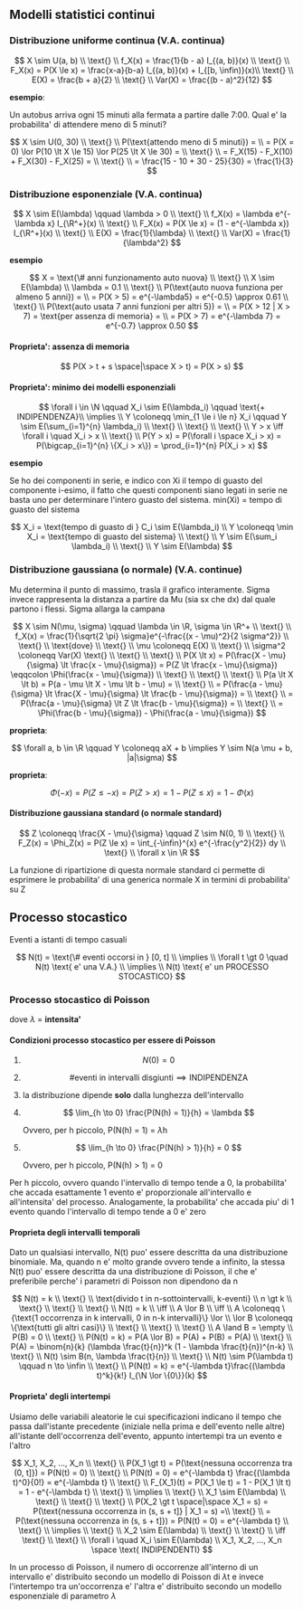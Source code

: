 ## Modelli statistici continui

### Distribuzione uniforme continua (V.A. continua)

$$
X \sim U(a, b) \\
\text{} \\
f_X(x) = \frac{1}{b - a} I_{(a, b)}(x) \\
\text{} \\
F_X(x) = P(X \le x) = \frac{x-a}{b-a} I_{(a, b)}(x) + I_{[b, \infin)}(x)\\
\text{} \\
E(X) = \frac{b + a}{2} \\
\text{} \\
Var(X) = \frac{(b - a)^2}{12}
$$

**esempio**:

Un autobus arriva ogni 15 minuti alla fermata a partire dalle 7:00. Qual e' la probabilita' di attendere meno di 5 minuti?

$$
X \sim U(0, 30) \\
\text{} \\
P(\text{attendo meno di 5 minuti}) = \\
= P(X = 0) \lor P(10 \lt X \le 15) \lor P(25 \lt X \le 30) = \\
\text{} \\
= F_X(15) - F_X(10) + F_X(30) - F_X(25) = \\
\text{} \\
= \frac{15 - 10 + 30 - 25}{30}  = \frac{1}{3}
$$

### Distribuzione esponenziale (V.A. continua)

$$
X \sim E(\lambda) \qquad \lambda > 0 \\
\text{} \\
f_X(x) = \lambda e^{-\lambda x} I_{\R^+}(x) \\
\text{} \\
F_X(x) = P(X \le x) = (1 - e^{-\lambda x}) I_{\R^+}(x) \\
\text{} \\
E(X) = \frac{1}{\lambda} \\
\text{} \\
Var(X) = \frac{1}{\lambda^2}
$$

**esempio**

$$
X = \text{\# anni funzionamento auto nuova} \\
\text{} \\
X \sim E(\lambda) \\
\lambda = 0.1 \\
\text{} \\
P(\text{auto nuova funziona per almeno 5 anni}) = \\
= P(X > 5) = e^{-\lambda5} = e^{-0.5} \approx 0.61 \\
\text{} \\
P(\text{auto usata 7 anni funzioni per altri 5}) = \\
= P(X > 12 | X > 7) = \text{per assenza di memoria} =  \\
= P(X > 7) = e^{-\lambda 7} = e^{-0.7} \approx 0.50
$$

#### Proprieta': assenza di memoria

$$
P(X > t + s \space|\space X > t) = P(X > s)
$$

#### Proprieta': minimo dei modelli esponenziali

$$
\forall i \in \N \qquad X_i \sim E(\lambda_i) \qquad \text{+ INDIPENDENZA}\\
\implies \\
Y \coloneqq \min_{1 \le i \le n} X_i \qquad Y \sim E(\sum_{i=1}^{n} \lambda_i) \\
\text{} \\
\text{} \\
\text{} \\
Y > x \iff \forall i \quad X_i > x \\
\text{} \\
P(Y > x) = P(\forall i \space X_i > x) = P(\bigcap_{i=1}^{n} \{X_i > x\}) = \prod_{i=1}^{n} P(X_i > x)
$$

**esempio**

Se ho dei componenti in serie, e indico con Xi il tempo di guasto del componente i-esimo, il fatto che questi componenti siano legati in serie ne basta uno per determinare l'intero guasto del sistema. min(Xi) = tempo di guasto del sistema

$$
X_i = \text{tempo di guasto di } C_i \sim E(\lambda_i) \\
Y \coloneqq \min X_i = \text{tempo di guasto del sistema} \\
\text{} \\
Y \sim E(\sum_i \lambda_i) \\
\text{} \\
Y \sim E(\lambda)
$$

### Distribuzione gaussiana (o normale) (V.A. continue)

Mu determina il punto di massimo, trasla il grafico interamente. Sigma invece rappresenta la distanza a partire da Mu (sia sx che dx) dal quale partono i flessi. Sigma allarga la campana

$$
X \sim N(\mu, \sigma) \qquad \lambda \in \R, \sigma \in \R^+ \\
\text{} \\
f_X(x) = \frac{1}{\sqrt{2 \pi} \sigma}e^{-\frac{(x - \mu)^2}{2 \sigma^2}} \\
\text{} \\
\text{dove} \\
\text{} \\
\mu \coloneqq E(X) \\
\text{} \\
\sigma^2 \coloneqq Var(X)
\text{} \\
\text{} \\
\text{} \\
P(X \lt x) = P(\frac{X - \mu}{\sigma} \lt \frac{x - \mu}{\sigma}) =
P(Z \lt \frac{x - \mu}{\sigma}) \eqqcolon \Phi(\frac{x - \mu}{\sigma}) \\
\text{} \\
\text{} \\
\text{} \\
P(a \lt X \lt b) = P(a - \mu \lt X - \mu \lt b - \mu) = \\
\text{} \\
= P(\frac{a - \mu}{\sigma} \lt \frac{X - \mu}{\sigma} \lt \frac{b - \mu}{\sigma}) = \\
\text{} \\
= P(\frac{a - \mu}{\sigma} \lt Z \lt \frac{b - \mu}{\sigma}) = \\
\text{} \\
= \Phi(\frac{b - \mu}{\sigma}) - \Phi(\frac{a - \mu}{\sigma})
$$

**proprieta**:

$$
\forall a, b \in \R \qquad Y \coloneqq aX + b \implies Y \sim N(a \mu + b, |a|\sigma)
$$

**proprieta**:

$$
\Phi(-x) = P(Z \le -x) = P(Z \gt x) = 1 - P(Z \le x) = 1 - \Phi(x)
$$

#### Distribuzione gaussiana standard (o normale standard)

$$
Z \coloneqq \frac{X - \mu}{\sigma} \qquad Z \sim N(0, 1) \\
\text{} \\
F_Z(x) = \Phi_Z(x) = P(Z \le x) = \int_{-\infin}^{x} e^{-\frac{y^2}{2}} dy \\
\text{} \\
\forall x \in \R
$$

La funzione di ripartizione di questa normale standard ci permette di esprimere le probabilita' di una generica normale X in termini di probabilita' su Z

## Processo stocastico

Eventi a istanti di tempo casuali

$$
N(t) = \text{\# eventi occorsi in } [0, t] \\
\implies \\
\forall t \gt 0 \quad N(t) \text{ e' una V.A.} \\
\implies \\
N(t) \text{ e' un PROCESSO STOCASTICO}
$$

### Processo stocastico di Poisson

dove $\lambda$ = **intensita'**

#### Condizioni processo stocastico per essere di Poisson

1. $$
   N(0) = 0
   $$

2. $$
   \text{\# eventi in intervalli disgiunti} \implies \text{INDIPENDENZA}
   $$

3. la distribuzione dipende **solo** dalla lunghezza dell'intervallo

4. $$
   \lim_{h \to 0} \frac{P(N(h) = 1)}{h} = \lambda
   $$
   
   Ovvero, per h piccolo, P(N(h) = 1) = $\lambda$h

5. $$
   \lim_{h \to 0} \frac{P(N(h) > 1)}{h} = 0
   $$
   
   Ovvero, per h piccolo, P(N(h) > 1) = 0

Per h piccolo, ovvero quando l'intervallo di tempo tende a 0, la probabilita' che accada esattamente 1 evento e' proporzionale all'intervallo e all'intensita' del processo. Analogamente, la probabilita' che accada piu' di 1 evento quando l'intervallo di tempo tende a 0 e' zero

#### Proprieta degli intervalli temporali

Dato un qualsiasi intervallo, N(t) puo' essere descritta da una distribuzione binomiale. Ma, quando n e' molto grande ovvero tende a infinito, la stessa N(t) puo' essere descritta da una distribuzione di Poisson, il che e' preferibile perche' i parametri di Poisson non dipendono da n

$$
N(t) = k \\
\text{} \\
\text{divido t in n-sottointervalli, k-eventi} \\
n \gt k \\
\text{} \\
\text{} \\
\text{} \\
N(t) = k \\
\iff \\
A \lor B \\
\iff \\
A \coloneqq \{\text{1 occorrenza in k intervalli, 0 in n-k intervalli}\} \lor \\
\lor B \coloneqq \{\text{tutti gli altri casi}\} \\
\text{} \\
\text{} \\
\text{} \\
A \land B = \empty \\
P(B) = 0 \\
\text{} \\
P(N(t) = k) = P(A \lor B) = P(A) + P(B) = P(A) \\
\text{} \\
P(A) = \binom{n}{k} (\lambda \frac{t}{n})^k (1 - \lambda \frac{t}{n})^{n-k} \\
\text{} \\
N(t) \sim B(n, \lambda \frac{t}{n}) \\
\text{} \\
N(t) \sim P(\lambda t) \qquad n \to \infin \\
\text{} \\
P(N(t) = k) = e^{-\lambda t}\frac{(\lambda t)^k}{k!} I_{\N \lor \{0\}}(k)
$$

#### Proprieta' degli intertempi

Usiamo delle variabili aleatorie le cui specificazioni indicano il tempo che passa dall'istante precedente (iniziale nella prima e dell'evento nelle altre) all'istante dell'occorrenza dell'evento, appunto intertempi tra un evento e l'altro

$$
X_1, X_2, ..., X_n \\
\text{} \\
P(X_1 \gt t) = P(\text{nessuna occorrenza tra (0, t]}) = P(N(t) = 0) \\
\text{} \\
P(N(t) = 0) = e^{-\lambda t} \frac{(\lambda t)^0}{0!} = e^{-\lambda t} \\
\text{} \\
F_{X_1}(t) = P(X_1 \le t) = 1 - P(X_1 \lt t) = 1 - e^{-\lambda t} \\
\text{} \\
\implies \\
\text{} \\
X_1 \sim E(\lambda) \\
\text{} \\
\text{} \\
\text{} \\
P(X_2 \gt t \space|\space X_1 = s) = P(\text{nessuna occorrenza in (s, s + t]} | X_1 = s) =\\
\text{} \\
= P(\text{nessuna occorrenza in (s, s + t]}) = P(N(t) = 0) = e^{-\lambda t} \\
\text{} \\
\implies \\
\text{} \\
X_2 \sim E(\lambda) \\
\text{} \\
\text{} \\
\iff
\text{} \\
\text{} \\
\forall i \quad X_i \sim E(\lambda) \\
X_1, X_2, ..., X_n \space \text{ INDIPENDENTI}
$$

In un processo di Poisson, il numero di occorrenze all'interno di un intervallo e' distribuito secondo un modello di Poisson di $\lambda$t e invece l'intertempo tra un'occorrenza e' l'altra e' distribuito secondo un modello esponenziale di parametro $\lambda$
